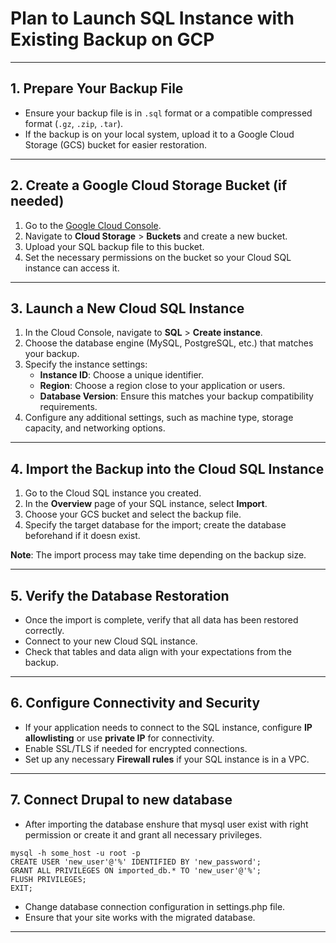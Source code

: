 # Plan to Launch SQL Instance with Existing Backup on GCP

---

## 1. Prepare Your Backup File

- Ensure your backup file is in `.sql` format or a compatible compressed format (`.gz`, `.zip`, `.tar`).
- If the backup is on your local system, upload it to a Google Cloud Storage (GCS) bucket for easier restoration.

---

## 2. Create a Google Cloud Storage Bucket (if needed)

1. Go to the [Google Cloud Console](https://console.cloud.google.com/).
2. Navigate to **Cloud Storage** > **Buckets** and create a new bucket.
3. Upload your SQL backup file to this bucket.
4. Set the necessary permissions on the bucket so your Cloud SQL instance can access it.

---

## 3. Launch a New Cloud SQL Instance

1. In the Cloud Console, navigate to **SQL** > **Create instance**.
2. Choose the database engine (MySQL, PostgreSQL, etc.) that matches your backup.
3. Specify the instance settings:
   - **Instance ID**: Choose a unique identifier.
   - **Region**: Choose a region close to your application or users.
   - **Database Version**: Ensure this matches your backup compatibility requirements.
4. Configure any additional settings, such as machine type, storage capacity, and networking options.

---

## 4. Import the Backup into the Cloud SQL Instance

1. Go to the Cloud SQL instance you created.
2. In the **Overview** page of your SQL instance, select **Import**.
3. Choose your GCS bucket and select the backup file.
4. Specify the target database for the import; create the database beforehand if it doesn exist.

**Note**: The import process may take time depending on the backup size.

---

## 5. Verify the Database Restoration

- Once the import is complete, verify that all data has been restored correctly.
- Connect to your new Cloud SQL instance.
- Check that tables and data align with your expectations from the backup.

---

## 6. Configure Connectivity and Security

- If your application needs to connect to the SQL instance, configure **IP allowlisting** or use **private IP** for connectivity.
- Enable SSL/TLS if needed for encrypted connections.
- Set up any necessary **Firewall rules** if your SQL instance is in a VPC.

---

## 7. Connect Drupal to new database

- After importing the database enshure that mysql user exist with right permission or create it and grant all necessary privileges.
```
mysql -h some_host -u root -p
CREATE USER 'new_user'@'%' IDENTIFIED BY 'new_password';
GRANT ALL PRIVILEGES ON imported_db.* TO 'new_user'@'%';
FLUSH PRIVILEGES;
EXIT;
```
- Change database connection configuration in settings.php file.
- Ensure that your site works with the migrated database.

---
